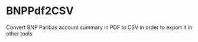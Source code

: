 BNPPdf2CSV
==========

Convert BNP Paribas account summary in PDF to CSV in order to export it in other tools
